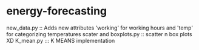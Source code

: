 # energy-forecasting

new_data.py  :: Adds new attributes 'working' for working hours and 'temp' for categorizing temperatures
scater and boxplots.py ::  scatter n box plots XD
K_mean.py ::: K MEANS implementation
